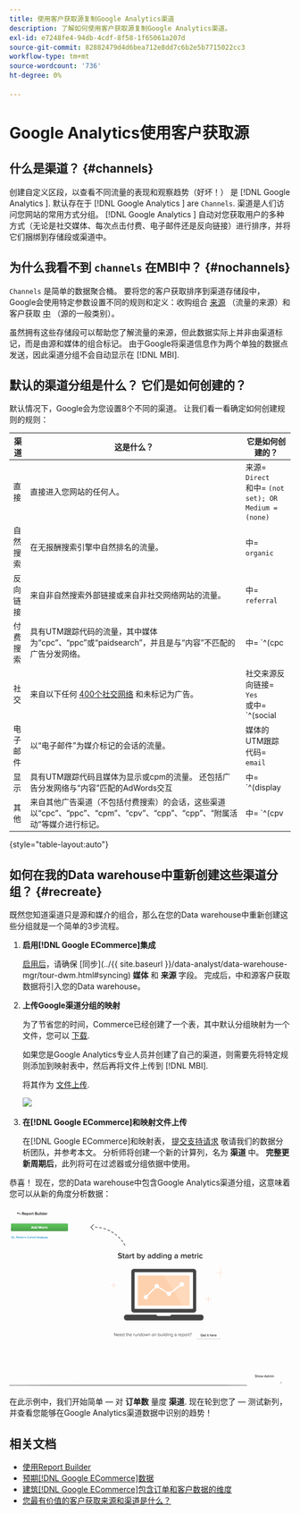 ```yaml
---
title: 使用客户获取源复制Google Analytics渠道
description: 了解如何使用客户获取源复制Google Analytics渠道。
exl-id: e7248fe4-94db-4cdf-8f58-1f65061a207d
source-git-commit: 82882479d4d6bea712e8dd7c6b2e5b7715022cc3
workflow-type: tm+mt
source-wordcount: '736'
ht-degree: 0%

---
```


# Google Analytics使用客户获取源

## 什么是渠道？ {#channels}

创建自定义区段，以查看不同流量的表现和观察趋势（好坏！） 是  [!DNL Google Analytics ]. 默认存在于 [!DNL Google Analytics ] are `Channels`. 渠道是人们访问您网站的常用方式分组。  [!DNL Google Analytics ] 自动对您获取用户的多种方式（无论是社交媒体、每次点击付费、电子邮件还是反向链接）进行排序，并将它们捆绑到存储段或渠道中。

## 为什么我看不到 `channels` 在MBI中？ {#nochannels}

`Channels` 是简单的数据聚合桶。 要将您的客户获取排序到渠道存储段中，Google会使用特定参数设置不同的规则和定义：收购组合 [来源](https://support.google.com/analytics/answer/1033173?hl=en) （流量的来源）和客户获取 [中](https://support.google.com/analytics/answer/6099206?hl=en) （源的一般类别）。

虽然拥有这些存储段可以帮助您了解流量的来源，但此数据实际上并非由渠道标记，而是由源和媒体的组合标记。 由于Google将渠道信息作为两个单独的数据点发送，因此渠道分组不会自动显示在 [!DNL MBI].

## 默认的渠道分组是什么？ 它们是如何创建的？

默认情况下，Google会为您设置8个不同的渠道。 让我们看一看确定如何创建规则的规则：

| 渠道 | 这是什么？ | 它是如何创建的？ |
|---|---|---|
| 直接 | 直接进入您网站的任何人。 | 来源= `Direct`<br>和中= `(not set); OR Medium = (none)` |
| 自然搜索 | 在无报酬搜索引擎中自然排名的流量。 | 中= `organic` |
| 反向链接 | 来自非自然搜索外部链接或来自非社交网络网站的流量。 | 中= `referral` |
| 付费搜索 | 具有UTM跟踪代码的流量，其中媒体为“cpc”、“ppc”或“paidsearch”，并且是与“内容”不匹配的广告分发网络。 | 中= `^(cpc|ppc|paidsearch)$`<br>和广告分发网络≠ `Content` |
| 社交 | 来自以下任何 [400个社交网络](https://www.annielytics.com/blog/analytics/sites-google-analytics-includes-in-social-reports/) 和未标记为广告。 | 社交来源反向链接= `Yes`<br>或中= `^(social|social-network|social-media|sm|social network|social media)$` |
| 电子邮件 | 以“电子邮件”为媒介标记的会话的流量。 | 媒体的UTM跟踪代码= `email` |
| 显示 | 具有UTM跟踪代码且媒体为显示或cpm的流量。 还包括广告分发网络与“内容”匹配的AdWords交互 | 中= `^(display|cpm|banner)$`<br>或广告分发网络= `Content`<br>AND广告格式≠ `Text` |
| 其他 | 来自其他广告渠道（不包括付费搜索）的会话，这些渠道以“cpc”、“ppc”、“cpm”、“cpv”、“cpp”、“cpp”、“附属活动”等媒介进行标记。 | 中= `^(cpv|cpa|cpp|content-text)$` |

{style=&quot;table-layout:auto&quot;}

## 如何在我的Data warehouse中重新创建这些渠道分组？ {#recreate}

既然您知道渠道只是源和媒介的组合，那么在您的Data warehouse中重新创建这些分组就是一个简单的3步流程。

1. **启用[!DNL Google ECommerce]集成**

   [启用后](../importing-data/integrations/google-ecommerce.md)，请确保 [同步](../{{ site.baseurl }}/data-analyst/data-warehouse-mgr/tour-dwm.html#syncing) **媒体** 和 **来源** 字段。 完成后，中和源客户获取数据将引入您的Data warehouse。

1. **上传Google渠道分组的映射**

   为了节省您的时间，Commerce已经创建了一个表，其中默认分组映射为一个文件，您可以 [下载](../../assets/ga-channel-mapping.csv).

   如果您是Google Analytics专业人员并创建了自己的渠道，则需要先将特定规则添加到映射表中，然后再将文件上传到 [!DNL MBI].

   将其作为 [文件上传](../importing-data/connecting-data/using-file-uploader.md).

   ![](../../assets/Setting_Primary_Keys.png)

1. **在[!DNL Google ECommerce]和映射文件上传**

   在[!DNL Google ECommerce]和映射表， [提交支持请求](../../guide-overview.md) 敬请我们的数据分析团队，并参考本文。 分析师将创建一个新的计算列，名为 **渠道** 中。 **完整更新周期后**，此列将可在过滤器或分组依据中使用。

恭喜！ 现在，您的Data warehouse中包含Google Analytics渠道分组，这意味着您可以从新的角度分析数据：

![按渠道划分订单数量量度](../../assets/GA_Channel_Gif.gif)

在此示例中，我们开始简单 — 对 **订单数** 量度 **渠道**. 现在轮到您了 — 测试新列，并查看您能够在Google Analytics渠道数据中识别的趋势！

## 相关文档

* [使用Report Builder](../../tutorials/using-visual-report-builder.md)
* [预期[!DNL Google ECommerce]数据](../importing-data/integrations/google-ecommerce-data.md)
* [建筑[!DNL Google ECommerce]包含订单和客户数据的维度](../data-warehouse-mgr/bldg-google-ecomm-dim.md)
* [您最有价值的客户获取来源和渠道是什么？](../analysis/most-value-source-channel.md)
